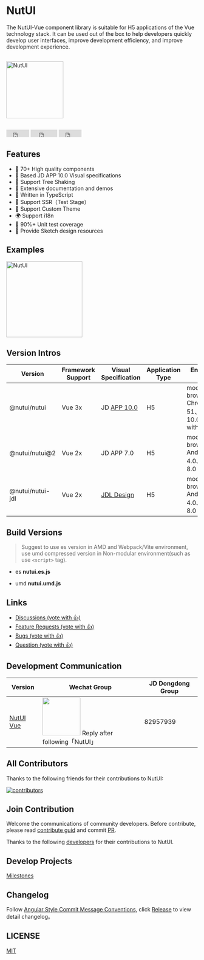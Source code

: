# NutUI

<!-- NutUI 是京东风格的 Vue 移动端组件库，开发和服务于移动Web界面的企业级产品。 -->
The NutUI-Vue component library is suitable for H5 applications of the Vue technology stack. It can be used out of the box to help developers quickly develop user interfaces, improve development efficiency, and improve development experience.

<div style="margin:30px 0;">
    <img src="https://img14.360buyimg.com/imagetools/jfs/t1/167902/2/8762/791358/603742d7E9b4275e3/e09d8f9a8bf4c0ef.png" width="150" alt="NutUI">
</div>

<iframe src="https://ghbtns.com/github-btn.html?user=jdf2e&repo=nutui&type=star&count=true" frameborder="0" scrolling="0" width="60px" height="20px"></iframe>

<iframe src="https://ghbtns.com/github-btn.html?user=jdf2e&repo=nutui&type=watch&count=true&v=2" frameborder="0" scrolling="0" width="70px" height="20px"></iframe>

<iframe src="https://ghbtns.com/github-btn.html?user=jdf2e&repo=nutui&type=fork&count=true" frameborder="0" scrolling="0" width="60px" height="20px"></iframe>

##  Features

* 🚀 70+ High quality components
* 📖 Based JD APP 10.0 Visual specifications
* 🍭 Support Tree Shaking
* 📖 Extensive documentation and demos
* 💪 Written in TypeScript
* 💪 Support SSR（Test Stage）
* 🍭 Support Custom Theme
* 🌍 Support i18n
* 🍭 90%+ Unit test coverage
* 📖 Provide Sketch design resources

## Examples

<img src="https://img12.360buyimg.com/imagetools/jfs/t1/162421/39/13392/9425/6052ea60E592310a9/264bdff23ef5fe95.png" width="200" alt="NutUI" />

## Version Intros

| Version | Framework Support | Visual Specification | Application Type | Environment Support
| --- | --- | --- | --- | --- |
| @nutui/nutui  | Vue 3x | JD [APP 10.0](https://nutui.jd.com/#/resource) | H5 | modern browser and Chrome >= 51、iOS >= 10.0(consistent with Vue3)
| @nutui/nutui@2  | Vue 2x | JD APP 7.0 | H5 | modern browser and Android >= 4.0、iOS >= 8.0
| @nutui/nutui-jdl  | Vue 2x | [JDL Design](https://nutui.jd.com/jdl/#/design) | H5 | modern browser and Android >= 4.0、iOS >= 8.0


## Build Versions

> Suggest to use es version in AMD and Webpack/Vite environment, use umd compressed version in Non-modular environment(such as use `<script>` tag).

* es **nutui.es.js**

* umd **nutui.umd.js**


## Links

<ul>
    <li>
        <a href="https://github.com/jdf2e/nutui/discussions">
            Discussions  (vote with 👍)
        </a>
    </li>
    <li>
        <a href="https://github.com/jdf2e/nutui/issues?q=is%3Aissue+is%3Aopen+label%3A%22help+wanted%22">
            Feature Requests (vote with 👍)
        </a>
    </li>
     <li>
        <a href="https://github.com/jdf2e/nutui/labels/bug%203.0">
            Bugs (vote with 👍)
        </a>
    </li>
     <li>
        <a href="https://github.com/jdf2e/nutui/issues?q=is%3Aissue+is%3Aopen+label%3Aquestion">
            Question  (vote with 👍)
        </a>
    </li>
</ul>

## Development Communication

| Version | Wechat Group | JD Dongdong Group |
| --- | --- |--- |
| [NutUI Vue](https://github.com/jdf2e/nutui/issues) | <img src="https://storage.360buyimg.com/nutui-static/image/wx-code.png" width="100" /> Reply after following「NutUI」 | 82957939


## All Contributors

Thanks to the following friends for their contributions to NutUI:

<a href="https://github.com/jdf2e/nutui/graphs/contributors">
  <img src="https://opencollective.com/nutui/contributors.svg?width=890&button=false" alt="contributors">
</a>

## Join Contribution

Welcome the communications of community developers. Before contribute, please read [contribute guid](https://nutui.jd.com/#/zh-CN/guide/contributing) and commit [PR](https://github.com/jdf2e/nutui/pulls).

Thanks to the following [developers](https://github.com/jdf2e/nutui/graphs/contributors) for their contributions to NutUI.

## Develop Projects

[Milestones](https://github.com/jdf2e/nutui/projects)

## Changelog

Follow [Angular Style Commit Message Conventions](https://gist.github.com/stephenparish/9941e89d80e2bc58a153), click [Release](https://github.com/jdf2e/nutui/releases) to view detail changelog。

## LICENSE

[MIT](https://zh.wikipedia.org/wiki/MIT%E8%A8%B1%E5%8F%AF%E8%AD%89)


